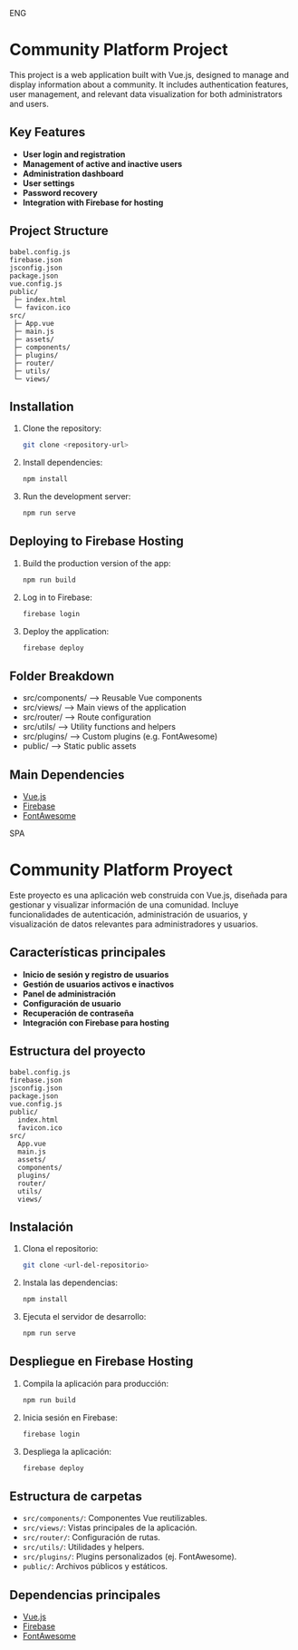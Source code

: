 ENG
# Community Platform Project

This project is a web application built with Vue.js, designed to manage and display information about a community. It includes authentication features, user management, and relevant data visualization for both administrators and users.

## Key Features
- **User login and registration**
- **Management of active and inactive users**
- **Administration dashboard**
- **User settings**
- **Password recovery**
- **Integration with Firebase for hosting**

## Project Structure
```
babel.config.js
firebase.json
jsconfig.json
package.json
vue.config.js
public/
 ├─ index.html
 └─ favicon.ico
src/
 ├─ App.vue
 ├─ main.js
 ├─ assets/
 ├─ components/
 ├─ plugins/ 
 ├─ router/ 
 ├─ utils/ 
 └─ views/
 ```

 ## Installation

1. Clone the repository:
   ```sh
   git clone <repository-url>
   ```

2. Install dependencies:
   ```sh
   npm install
   ```

3. Run the development server:
   ```sh
   npm run serve
   ```

## Deploying to Firebase Hosting
1. Build the production version of the app:
   ```sh
   npm run build
   ```

2. Log in to Firebase:
   ```sh
   firebase login
   ```

3. Deploy the application:
   ```sh
   firebase deploy
   ```

## Folder Breakdown
- src/components/ —> Reusable Vue components
- src/views/ —> Main views of the application
- src/router/ —> Route configuration
- src/utils/ —> Utility functions and helpers
- src/plugins/ —> Custom plugins (e.g. FontAwesome)
- public/ —> Static public assets

## Main Dependencies
- [Vue.js](https://vuejs.org/)
- [Firebase](https://firebase.google.com/)
- [FontAwesome](https://fontawesome.com/)



SPA
# Community Platform Proyect

Este proyecto es una aplicación web construida con Vue.js, diseñada para gestionar y visualizar información de una comunidad. Incluye funcionalidades de autenticación, administración de usuarios, y visualización de datos relevantes para administradores y usuarios.

## Características principales
- **Inicio de sesión y registro de usuarios**
- **Gestión de usuarios activos e inactivos**
- **Panel de administración**
- **Configuración de usuario**
- **Recuperación de contraseña**
- **Integración con Firebase para hosting**

## Estructura del proyecto
```
babel.config.js
firebase.json
jsconfig.json
package.json
vue.config.js
public/
  index.html
  favicon.ico
src/
  App.vue
  main.js
  assets/
  components/
  plugins/
  router/
  utils/
  views/
```

## Instalación
1. Clona el repositorio:
   ```sh
   git clone <url-del-repositorio>
   ```
2. Instala las dependencias:
   ```sh
   npm install
   ```
3. Ejecuta el servidor de desarrollo:
   ```sh
   npm run serve
   ```

## Despliegue en Firebase Hosting
1. Compila la aplicación para producción:
   ```sh
   npm run build
   ```
2. Inicia sesión en Firebase:
   ```sh
   firebase login
   ```
3. Despliega la aplicación:
   ```sh
   firebase deploy
   ```

## Estructura de carpetas
- `src/components/`: Componentes Vue reutilizables.
- `src/views/`: Vistas principales de la aplicación.
- `src/router/`: Configuración de rutas.
- `src/utils/`: Utilidades y helpers.
- `src/plugins/`: Plugins personalizados (ej. FontAwesome).
- `public/`: Archivos públicos y estáticos.

## Dependencias principales
- [Vue.js](https://vuejs.org/)
- [Firebase](https://firebase.google.com/)
- [FontAwesome](https://fontawesome.com/)
